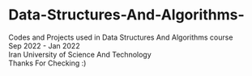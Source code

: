 # Data-Structures-And-Algorithms-
Codes and Projects used in Data Structures And Algorithms course <br/>
Sep 2022 - Jan 2022 <br/>
Iran University of Science And Technology <br/>
Thanks For Checking :)<br/>
